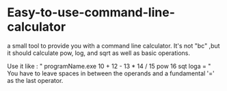 # Easy-to-use-command-line-calculator
a small tool to provide you with a command line calculator. It's not "bc" ,but it should calculate pow, log, and sqrt as well as basic operations.

Use it like : " programName.exe 10 + 12 - 13 * 14 / 15 pow 16 sqt loga = "
You have to leave spaces in between the operands and a fundamental 
'=' as the last operator.
